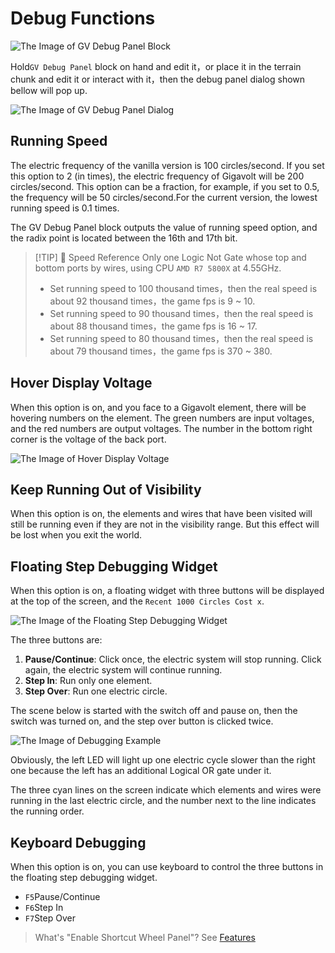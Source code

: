 # Debug Functions

<img src="/images/base/new/GVDebugBlock.webp" alt="The Image of GV Debug Panel Block" class="center_image small"/>

Hold`GV Debug Panel` block on hand and edit it，or place it in the terrain chunk and edit it or interact with it，then the debug panel dialog shown bellow will pop up.

<img src="/images/base/new/EditGVDebugDialog_en.webp" alt="The Image of GV Debug Panel Dialog" class="center_image"/>

## Running Speed <Badge text="v1.0" type="info"/>

The electric frequency of the vanilla version is 100 circles/second. If you set this option to 2 (in times), the electric frequency of Gigavolt will be 200 circles/second. This option can be a fraction, for example, if you set to 0.5, the frequency will be 50 circles/second.For the current version, the lowest running speed is 0.1 times.

The GV Debug Panel block outputs the value of running speed option, and the radix point is located between the 16th and 17th bit.

> [!TIP] 🧪 Speed Reference
> Only one Logic Not Gate whose top and bottom ports by wires, using CPU `AMD R7 5800X` at 4.55GHz.
> * Set running speed to 100 thousand times，then the real speed is about 92 thousand times，the game fps is 9 \~ 10.
> * Set running speed to 90 thousand times，then the real speed is about 88 thousand times，the game fps is 16 \~ 17.
> * Set running speed to 80 thousand times，then the real speed is about 79 thousand times，the game fps is 370 \~ 380.

## Hover Display Voltage <Badge text="v2.0"/>

When this option is on, and you face to a Gigavolt element, there will be hovering numbers on the element. The green numbers are input voltages, and the red numbers are output voltages. The number in the bottom right corner is the voltage of the back port.

<img src="/images/base/new/hover_display_voltage.webp" alt="The Image of Hover Display Voltage" class="center_image"/>

## Keep Running Out of Visibility <Badge text="v2.0"/>

When this option is on, the elements and wires that have been visited will still be running even if they are not in the visibility range. But this effect will be lost when you exit the world.

## Floating Step Debugging Widget <Badge text="v1.0" type="info"/>

When this option is on, a floating widget with three buttons will be displayed at the top of the screen, and the `Recent 1000 Circles Cost x`.

<img src="/images/base/new/GVStepFloatingButtons_en.webp" alt="The Image of the Floating Step Debugging Widget" class="center_image"/>

The three buttons are:

1. **Pause/Continue**: Click once, the electric system will stop running. Click again, the electric system will continue running.
2. **Step In**: Run only one element.
3. **Step Over**: Run one electric circle.

The scene below is started with the switch off and pause on, then the switch was turned on, and the step over button is clicked twice.

<img src="/images/base/new/debug_example.webp" alt="The Image of Debugging Example" class="center_image"/>

Obviously, the left LED will light up one electric cycle slower than the right one because the left has an additional Logical OR gate under it.

The three cyan lines on the screen indicate which elements and wires were running in the last electric circle, and the number next to the line indicates the running order.

## Keyboard Debugging <Badge text="v1.0" type="info"/>

When this option is on, you can use keyboard to control the three buttons in the floating step debugging widget.

* `F5`Pause/Continue
* `F6`Step In
* `F7`Step Over

> What's "Enable Shortcut Wheel Panel"? See [Features](features#shortcut-wheel-panel)